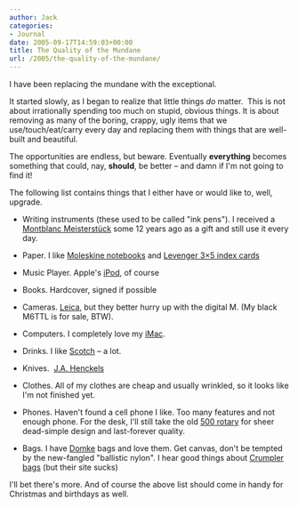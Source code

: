 ```yaml
---
author: Jack
categories:
- Journal
date: 2005-09-17T14:59:03+00:00
title: The Quality of the Mundane
url: /2005/the-quality-of-the-mundane/
---
```


I have been replacing the mundane with the exceptional.

It started slowly, as I began to realize that little things _do_ matter.&nbsp; This is not about irrationally spending too much on stupid, obvious things. It is about removing as many of the boring, crappy, ugly items that we use/touch/eat/carry every day and replacing them with things that are well-built and beautiful.

The opportunities are endless, but beware. Eventually **everything** becomes something that could, nay, **should**, be better &#8211; and damn if I'm not going to find it!

The following list contains things that I either have or would like to, well, upgrade.

</p> 

  * Writing instruments (these used to be called "ink pens"). I received a [Montblanc Meisterst&#252;ck][1] some 12 years ago as a gift and still use it every day. 


  * Paper. I like [Moleskine notebooks][2] and [Levenger 3&#215;5 index cards][3]


  * Music Player. Apple's [iPod][4], of course


  * Books. Hardcover, signed if possible


  * Cameras. [Leica][5], but they better hurry up with the digital M. (My black M6TTL is for sale, BTW).


  * Computers. I completely love my [iMac][6].


  * Drinks. I like [Scotch][7] &#8211; a lot.


  * Knives.&nbsp; [J.A. Henckels][8]


  * Clothes. All of my clothes are cheap and usually wrinkled, so it looks like I'm not finished yet.


  * Phones. Haven't found a cell phone I like. Too many features and not enough phone. For the desk, I'll still take the old [500 rotary][9] for sheer dead-simple design and last-forever quality.


  * Bags. I have [Domke][10] bags and love them. Get canvas, don't be tempted by the new-fangled "ballistic nylon". I hear good things about [Crumpler bags][11] (but their site sucks)
</ul> 

I'll bet there's more. And of course the above list should come in handy for Christmas and birthdays as well.

 [1]: http://www.montblanc.com/
 [2]: http://en.wikipedia.org/wiki/Moleskine
 [3]: http://www.levenger.com/PAGETEMPLATES/NAVIGATION/PRDPREVIEW.ASP?Params=category=322-324|level=2-3|link=LN
 [4]: http://www.apple.com/ipod/
 [5]: http://www.leica-camera.com/produkte/msystem/index_e.html
 [6]: http://www.apple.com/imac/
 [7]: http://www.scotchwhisky.com/focus/lagavulin.htm
 [8]: http://www.amazon.com/exec/obidos/tg/detail/-/B00004RFLJ/
 [9]: http://oldphones.com/Detail.bok?no=11
 [10]: http://www.tiffen.com/products.html?tablename=domke
 [11]: http://www.crumpler.com.au/home.php
